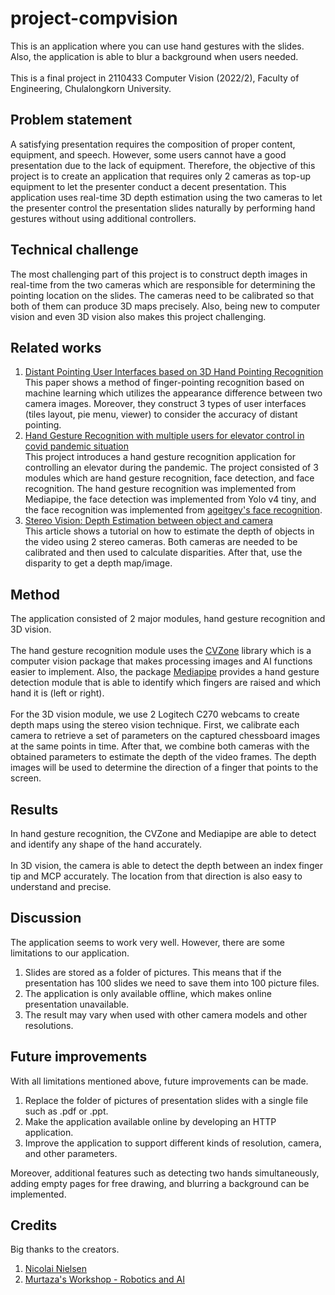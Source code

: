 # project-compvision
This is an application where you can use hand gestures with the slides. Also, the application is able to blur a background when users needed. <br/> <br/>
This is a final project in 2110433 Computer Vision (2022/2), Faculty of Engineering, Chulalongkorn University.
## Problem statement
A satisfying presentation requires the composition of proper content, equipment, and speech. However, some users cannot have a good presentation due to the lack of equipment. Therefore, the objective of this project is to create an application that requires only 2 cameras as top-up equipment to let the presenter conduct a decent presentation. This application uses real-time 3D depth estimation using the two cameras to let the presenter control the presentation slides naturally by performing hand gestures without using additional controllers.

## Technical challenge
The most challenging part of this project is to construct depth images in real-time from the two cameras which are responsible for determining the pointing location on the slides. The cameras need to be calibrated so that both of them can produce 3D maps precisely. Also, being new to computer vision and even 3D vision also makes this project challenging.

## Related works
1. [Distant Pointing User Interfaces based on 3D Hand Pointing Recognition](https://dl.acm.org/doi/epdf/10.1145/3132272.3132292) <br/>
This paper shows a method of finger-pointing recognition based on machine learning which utilizes the appearance difference between two camera images. Moreover, they construct 3 types of user interfaces (tiles layout, pie menu, viewer) to consider the accuracy of distant pointing.
2. [Hand Gesture Recognition with multiple users for elevator control in covid pandemic situation](https://github.com/pewtpong/CV-Final-Project/tree/main) <br/>
This project introduces a hand gesture recognition application for controlling an elevator during the pandemic. The project consisted of 3 modules which are hand gesture recognition, face detection, and face recognition. The hand gesture recognition was implemented from Mediapipe, the face detection was implemented from Yolo v4 tiny, and the face recognition was implemented from [ageitgey's face recognition](https://github.com/ageitgey/face_recognition).
3. [Stereo Vision: Depth Estimation between object and camera](https://medium.com/analytics-vidhya/distance-estimation-cf2f2fd709d8) <br/>
This article shows a tutorial on how to estimate the depth of objects in the video using 2 stereo cameras. Both cameras are needed to be calibrated and then used to calculate disparities. After that, use the disparity to get a depth map/image.

## Method
The application consisted of 2 major modules, hand gesture recognition and 3D vision. <br/> <br/>
The hand gesture recognition module uses the [CVZone](https://github.com/cvzone/cvzone) library which is a computer vision package that makes processing images and AI functions easier to implement. Also, the package [Mediapipe](https://github.com/google/mediapipe) provides a hand gesture detection module that is able to identify which fingers are raised and which hand it is (left or right). <br/> <br/>
For the 3D vision module, we use 2 Logitech C270 webcams to create depth maps using the stereo vision technique. First, we calibrate each camera to retrieve a set of parameters on the captured chessboard images at the same points in time. After that, we combine both cameras with the obtained parameters to estimate the depth of the video frames. The depth images will be used to determine the direction of a finger that points to the screen.

## Results
In hand gesture recognition, the CVZone and Mediapipe are able to detect and identify any shape of the hand accurately. <br/> <br/>
In 3D vision, the camera is able to detect the depth between an index finger tip and MCP accurately. The location from that direction is also easy to understand and precise.

## Discussion
The application seems to work very well. However, there are some limitations to our application.
1. Slides are stored as a folder of pictures. This means that if the presentation has 100 slides we need to save them into 100 picture files.
2. The application is only available offline, which makes online presentation unavailable.
3. The result may vary when used with other camera models and other resolutions.

## Future improvements
With all limitations mentioned above, future improvements can be made.
1. Replace the folder of pictures of presentation slides with a single file such as .pdf or .ppt.
2. Make the application available online by developing an HTTP application.
3. Improve the application to support different kinds of resolution, camera, and other parameters. <br/>

Moreover, additional features such as detecting two hands simultaneously, adding empty pages for free drawing, and blurring a background can be implemented.

## Credits
Big thanks to the creators.
1. [Nicolai Nielsen](https://www.youtube.com/channel/UCpABUkWm8xMt5XmGcFb3EFg)
2. [Murtaza's Workshop - Robotics and AI](https://www.youtube.com/channel/UCYUjYU5FveRAscQ8V21w81A)
